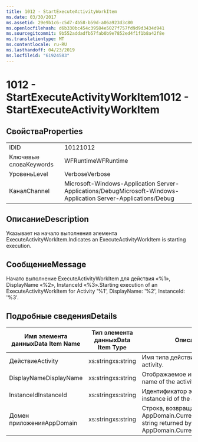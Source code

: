 ```yaml
---
title: 1012 - StartExecuteActivityWorkItem
ms.date: 03/30/2017
ms.assetid: 29e9b1c6-c5d7-4b58-b59d-a06a923d3c80
ms.openlocfilehash: d6b330bc454c39584e5027f757fd9d9d3434d941
ms.sourcegitcommit: 9b552addadfb57fab0b9e7852ed4f1f1b8a42f8e
ms.translationtype: MT
ms.contentlocale: ru-RU
ms.lasthandoff: 04/23/2019
ms.locfileid: "61924583"
---
```

# <a name="1012---startexecuteactivityworkitem"></a><span data-ttu-id="55943-102">1012 - StartExecuteActivityWorkItem</span><span class="sxs-lookup"><span data-stu-id="55943-102">1012 - StartExecuteActivityWorkItem</span></span>
## <a name="properties"></a><span data-ttu-id="55943-103">Свойства</span><span class="sxs-lookup"><span data-stu-id="55943-103">Properties</span></span>  
  
|||  
|-|-|  
|<span data-ttu-id="55943-104">ID</span><span class="sxs-lookup"><span data-stu-id="55943-104">ID</span></span>|<span data-ttu-id="55943-105">1012</span><span class="sxs-lookup"><span data-stu-id="55943-105">1012</span></span>|  
|<span data-ttu-id="55943-106">Ключевые слова</span><span class="sxs-lookup"><span data-stu-id="55943-106">Keywords</span></span>|<span data-ttu-id="55943-107">WFRuntime</span><span class="sxs-lookup"><span data-stu-id="55943-107">WFRuntime</span></span>|  
|<span data-ttu-id="55943-108">Уровень</span><span class="sxs-lookup"><span data-stu-id="55943-108">Level</span></span>|<span data-ttu-id="55943-109">Verbose</span><span class="sxs-lookup"><span data-stu-id="55943-109">Verbose</span></span>|  
|<span data-ttu-id="55943-110">Канал</span><span class="sxs-lookup"><span data-stu-id="55943-110">Channel</span></span>|<span data-ttu-id="55943-111">Microsoft-Windows-Application Server-Applications/Debug</span><span class="sxs-lookup"><span data-stu-id="55943-111">Microsoft-Windows-Application Server-Applications/Debug</span></span>|  
  
## <a name="description"></a><span data-ttu-id="55943-112">Описание</span><span class="sxs-lookup"><span data-stu-id="55943-112">Description</span></span>  
 <span data-ttu-id="55943-113">Указывает на начало выполнения элемента ExecuteActivityWorkItem.</span><span class="sxs-lookup"><span data-stu-id="55943-113">Indicates an ExecuteActivityWorkItem is starting execution.</span></span>  
  
## <a name="message"></a><span data-ttu-id="55943-114">Сообщение</span><span class="sxs-lookup"><span data-stu-id="55943-114">Message</span></span>  
 <span data-ttu-id="55943-115">Начато выполнение ExecuteActivityWorkItem для действия «%1», DisplayName «%2», InstanceId «%3».</span><span class="sxs-lookup"><span data-stu-id="55943-115">Starting execution of an ExecuteActivityWorkItem for Activity '%1', DisplayName: '%2', InstanceId: '%3'.</span></span>  
  
## <a name="details"></a><span data-ttu-id="55943-116">Подробные сведения</span><span class="sxs-lookup"><span data-stu-id="55943-116">Details</span></span>  
  
|<span data-ttu-id="55943-117">Имя элемента данных</span><span class="sxs-lookup"><span data-stu-id="55943-117">Data Item Name</span></span>|<span data-ttu-id="55943-118">Тип элемента данных</span><span class="sxs-lookup"><span data-stu-id="55943-118">Data Item Type</span></span>|<span data-ttu-id="55943-119">Описание</span><span class="sxs-lookup"><span data-stu-id="55943-119">Description</span></span>|  
|--------------------|--------------------|-----------------|  
|<span data-ttu-id="55943-120">Действие</span><span class="sxs-lookup"><span data-stu-id="55943-120">Activity</span></span>|<span data-ttu-id="55943-121">xs:string</span><span class="sxs-lookup"><span data-stu-id="55943-121">xs:string</span></span>|<span data-ttu-id="55943-122">Имя типа действия.</span><span class="sxs-lookup"><span data-stu-id="55943-122">The type name of the activity.</span></span>|  
|<span data-ttu-id="55943-123">DisplayName</span><span class="sxs-lookup"><span data-stu-id="55943-123">DisplayName</span></span>|<span data-ttu-id="55943-124">xs:string</span><span class="sxs-lookup"><span data-stu-id="55943-124">xs:string</span></span>|<span data-ttu-id="55943-125">Отображаемое имя действия.</span><span class="sxs-lookup"><span data-stu-id="55943-125">The display name of the activity.</span></span>|  
|<span data-ttu-id="55943-126">InstanceId</span><span class="sxs-lookup"><span data-stu-id="55943-126">InstanceId</span></span>|<span data-ttu-id="55943-127">xs:string</span><span class="sxs-lookup"><span data-stu-id="55943-127">xs:string</span></span>|<span data-ttu-id="55943-128">Идентификатор экземпляра действия.</span><span class="sxs-lookup"><span data-stu-id="55943-128">The instance id of the activity.</span></span>|  
|<span data-ttu-id="55943-129">Домен приложения</span><span class="sxs-lookup"><span data-stu-id="55943-129">AppDomain</span></span>|<span data-ttu-id="55943-130">xs:string</span><span class="sxs-lookup"><span data-stu-id="55943-130">xs:string</span></span>|<span data-ttu-id="55943-131">Строка, возвращаемая AppDomain.CurrentDomain.FriendlyName.</span><span class="sxs-lookup"><span data-stu-id="55943-131">The string returned by AppDomain.CurrentDomain.FriendlyName.</span></span>|
